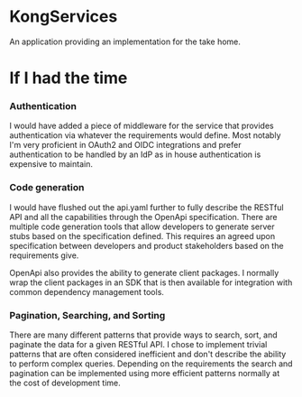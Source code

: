 # KongServices
An application providing an implementation for the take home.

# If I had the time
### Authentication
I would have added a piece of middleware for the service that provides authentication via whatever the requirements would define. Most notably I'm very proficient in OAuth2 and OIDC integrations and prefer authentication to be handled by an IdP as in house authentication is expensive to maintain. 

### Code generation
I would have flushed out the api.yaml further to fully describe the RESTful API and all the capabilities through the OpenApi specification. There are multiple code generation tools that allow developers to generate server stubs based on the specification defined. This requires an agreed upon specification between developers and product stakeholders based on the requirements give.

OpenApi also provides the ability to generate client packages. I normally wrap the client packages in an SDK that is then available for integration with common dependency management tools.

### Pagination, Searching, and Sorting
There are many different patterns that provide ways to search, sort, and paginate the data for a given RESTful API.
I chose to implement trivial patterns that are often considered inefficient and don't describe the ability to perform complex queries. Depending on the requirements the search and pagination can be implemented using more efficient patterns normally at the cost of development time.
